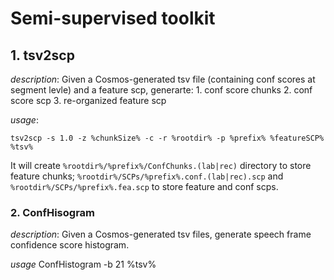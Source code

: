 # Semi-supervised toolkit 

##  1.  tsv2scp  
*description*: Given a Cosmos-generated tsv file (containing conf scores at
    segment levle) and a feature scp,  generarte: 
        1. conf score chunks 
        2. conf score scp
        3. re-organized feature scp

*usage*:  

    tsv2scp -s 1.0 -z %chunkSize% -c -r %rootdir% -p %prefix% %featureSCP% %tsv%
    
It will create ```%rootdir%/%prefix%/ConfChunks.(lab|rec)``` directory to store feature chunks;
```%rootdir%/SCPs/%prefix%.conf.(lab|rec).scp``` and ```%rootdir%/SCPs/%prefix%.fea.scp``` to store feature and conf scps. 


### 2. ConfHisogram 
*description*: Given a Cosmos-generated tsv files, generate speech frame
confidence score histogram. 

*usage* 
    ConfHistogram -b 21 %tsv%
